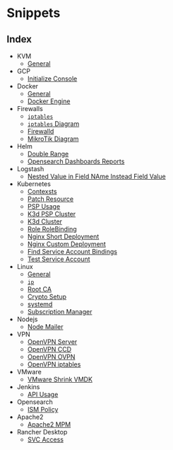# Snippets

## Index

- KVM
  - [General](md-files/kvm/general.md)
- GCP
  - [Initialize Console](md-files/gcp/init-console.md)
- Docker
  - [General](md-files/docker/general.md)
  - [Docker Engine](md-files/docker/settings.md)
- Firewalls
  - [`iptables`](md-files/firewalls/iptables.md)
  - [`iptables` Diagram](md-files/firewalls/iptables-diagram.md)
  - [Firewalld](md-files/firewalls/firewalld.md)
  - [MikroTik Diagram](md-files/firewalls/mikrotik-diagram.md)
- Helm
  - [Double Range](md-files/helm/double-range.md)
  - [Opensearch Dashboards Reports](md-files/helm/osd-reports.md)
- Logstash
  - [Nested Value in Field NAme Instead Field Value](md-files/logstash/extract-nexted.md)
- Kubernetes
  - [Contexsts](md-files/kubernetes/contexts.md)
  - [Patch Resource](md-files/kubernetes/patch-resource.md)
  - [PSP Usage](md-files/kubernetes/psp-usage.md)
  - [K3d PSP Cluster](md-files/kubernetes/k3d-psp-cluster.md)
  - [K3d Cluster](md-files/kubernetes/k3d-cluster.md)
  - [Role RoleBinding](md-files/kubernetes/role-rolebinding.md)
  - [Nginx Short Deployment](md-files/kubernetes/nginx-short-deployment.md)
  - [Nginx Custom Deployment](md-files/kubernetes/nginx-custom-deployment.md)
  - [Find Service Account Bindings](md-files/kubernetes/find-service-account-bindings.md)
  - [Test Service Account](md-files/kubernetes/test-service-account.md)
- Linux
  - [General](md-files/linux/general.md)
  - [`ip`](md-files/linux/ip.md)
  - [Root CA](md-files/linux/root-ca.md)
  - [Crypto Setup](md-files/linux/crypt-setup.md)
  - [systemd](md-files/linux/systemd.md)
  - [Subscription Manager](md-files/linux/subscription-manager.md)
- Nodejs
   - [Node Mailer](md-files/nodejs/nodemailer.md)
- VPN
  - [OpenVPN Server](md-files/openvpn/server.md)
  - [OpenVPN CCD](md-files/openvpn/ccd.md)
  - [OpenVPN OVPN](md-files/openvpn/ovpn.md)
  - [OpenVPN iptables](md-files/openvpn/iptables.sh)
- VMware
  - [VMware Shrink VMDK](md-files/vmware/shrink-vmdk.md)
- Jenkins
  - [API Usage](md-files/jenkins/api-usage.md)
- Opensearch
  - [ISM Policy](md-files/opensearch/ism-policy.md)
- Apache2
  - [Apache2 MPM](md-files/apache2/mpm.md)
- Rancher Desktop
  - [SVC Access](md-files/rancher-desktop/svc-access.md)
